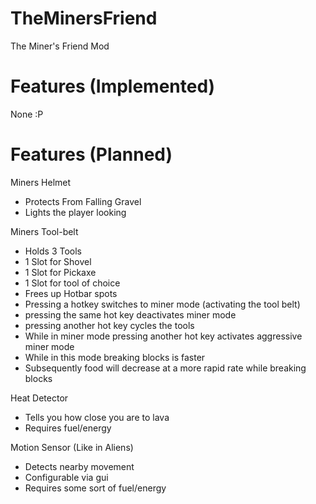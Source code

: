 TheMinersFriend
===============

The Miner's Friend Mod

Features (Implemented)
======================

None :P

Features (Planned)
==================

Miners Helmet
 - Protects From Falling Gravel
 - Lights the player looking

Miners Tool-belt
 - Holds 3 Tools
  - 1 Slot for Shovel
  - 1 Slot for Pickaxe
  - 1 Slot for tool of choice
 - Frees up Hotbar spots
 - Pressing a hotkey switches to miner mode (activating the tool belt)
  - pressing the same hot key deactivates miner mode
  - pressing another hot key cycles the tools
 - While in miner mode pressing another hot key activates aggressive miner mode
  - While in this mode breaking blocks is faster
  - Subsequently food will decrease at a more rapid rate while breaking blocks

Heat Detector
 - Tells you how close you are to lava
 - Requires fuel/energy

Motion Sensor (Like in Aliens)
 - Detects nearby movement
 - Configurable via gui
 - Requires some sort of fuel/energy
